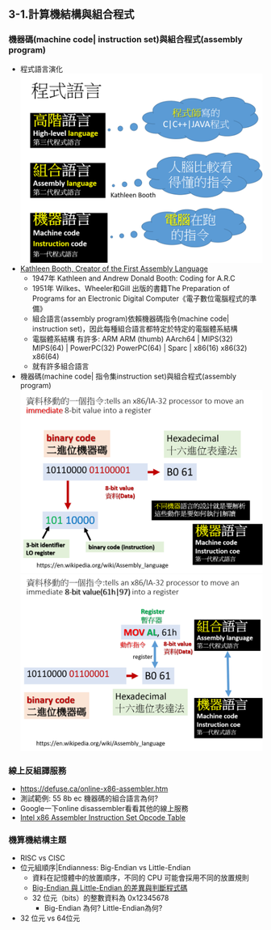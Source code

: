 ## 3-1.計算機結構與組合程式
### 機器碼(machine code| instruction set)與組合程式(assembly program)
- 程式語言演化
![cs1.png](cs1.png)
- [Kathleen Booth, Creator of the First Assembly Language](https://thenewstack.io/kathleen-booth-creator-of-the-first-assembly-language/#:~:text=Kathleen%20Booth%2C%20who%20celebrated%20her,on%20computer%20design%20and%20programming)
  - 1947年 Kathleen and Andrew Donald Booth: Coding for A.R.C
  - 1951年 Wilkes、Wheeler和Gill 出版的書籍The Preparation of Programs for an Electronic Digital Computer《電子數位電腦程式的準備》
  - 組合語言(assembly program)依賴機器碼指令(machine code| instruction set)，因此每種組合語言都特定於特定的電腦體系結構
  - 電腦體系結構 有許多: ARM  ARM (thumb)  AArch64 | MIPS(32)  MIPS(64) | PowerPC(32)  PowerPC(64) | Sparc | x86(16)  x86(32)  x86(64)
  - 就有許多組合語言
- 機器碼(machine code| 指令集instruction set)與組合程式(assembly program)
![cs2.png](cs2.png)
![cs3.png](cs3.png)

### 線上反組譯服務 
- https://defuse.ca/online-x86-assembler.htm
- 測試範例: 55 8b ec 機器碼的組合語言為何?
- Google一下online disassembler看看其他的線上服務
- [Intel x86 Assembler Instruction Set Opcode Table](http://sparksandflames.com/files/x86InstructionChart.html)

### 機算機結構主題
- RISC vs CISC
- 位元組順序|Endianness: Big-Endian vs Little-Endian
  - 資料在記憶體中的放置順序，不同的 CPU 可能會採用不同的放置規則
  - [Big-Endian 與 Little-Endian 的差異與判斷程式碼](https://blog.gtwang.org/programming/difference-between-big-endian-and-little-endian-implementation-in-c/)
  - 32 位元（bits）的整數資料為 0x12345678
    - Big-Endian 為何?  Little-Endian為何?
- 32 位元 vs 64位元 


